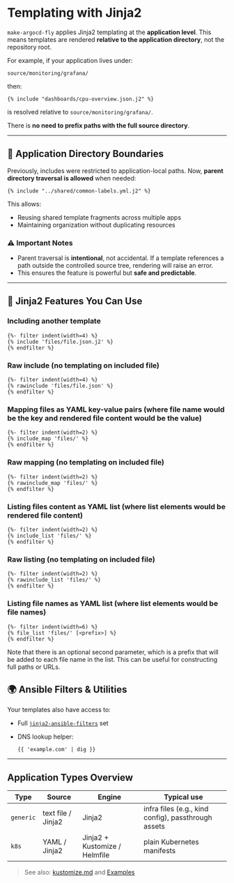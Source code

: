 # Templating with Jinja2

`make-argocd-fly` applies Jinja2 templating at the **application level**.
This means templates are rendered **relative to the application directory**, not the repository root.

For example, if your application lives under:
```
source/monitoring/grafana/
````

then:

```
{% include "dashboards/cpu-overview.json.j2" %}
```

is resolved relative to `source/monitoring/grafana/`.

There is **no need to prefix paths with the full source directory**.

---

## 📁 Application Directory Boundaries

Previously, includes were restricted to application-local paths.
Now, **parent directory traversal is allowed** when needed:

```
{% include "../shared/common-labels.yml.j2" %}
```

This allows:
- Reusing shared template fragments across multiple apps
- Maintaining organization without duplicating resources

### ⚠️ Important Notes
- Parent traversal is **intentional**, not accidental.
  If a template references a path outside the controlled source tree, rendering will raise an error.
- This ensures the feature is powerful but **safe and predictable**.

---

## 🧙 Jinja2 Features You Can Use

### Including another template

```
{%- filter indent(width=4) %}
{% include 'files/file.json.j2' %}
{% endfilter %}
```

### Raw include (no templating on included file)

```
{%- filter indent(width=4) %}
{% rawinclude 'files/file.json' %}
{% endfilter %}
```

### Mapping files as YAML key-value pairs (where file name would be the key and rendered file content would be the value)

```
{%- filter indent(width=2) %}
{% include_map 'files/' %}
{% endfilter %}
```

### Raw mapping (no templating on included file)

```
{%- filter indent(width=2) %}
{% rawinclude_map 'files/' %}
{% endfilter %}
```

### Listing files content as YAML list (where list elements would be rendered file content)

```
{%- filter indent(width=2) %}
{% include_list 'files/' %}
{% endfilter %}
```

### Raw listing (no templating on included file)

```
{%- filter indent(width=2) %}
{% rawinclude_list 'files/' %}
{% endfilter %}
```

### Listing file names as YAML list (where list elements would be file names)

```
{%- filter indent(width=6) %}
{% file_list 'files/' [<prefix>] %}
{% endfilter %}
```

Note that there is an optional second parameter, which is a prefix that will be added to each file name in the list. This can be useful for constructing full paths or URLs.

## 🌍 Ansible Filters & Utilities

Your templates also have access to:

- Full [`jinja2-ansible-filters`](https://pypi.org/project/jinja2-ansible-filters/) set
- DNS lookup helper:

  ```
  {{ 'example.com' | dig }}
  ```

---

## Application Types Overview

| Type | Source | Engine | Typical use |
|------|--------|--------|-------------|
| `generic` | text file / Jinja2 | Jinja2 | infra files (e.g., kind config), passthrough assets |
| `k8s` | YAML / Jinja2 | Jinja2 + Kustomize / Helmfile | plain Kubernetes manifests |

> See also: [kustomize.md](https://github.com/Karandash8/make-argocd-fly/blob/main/docs/kustomize.md) and [Examples](https://github.com/Karandash8/make-argocd-fly/blob/main/docs/examples.md)
